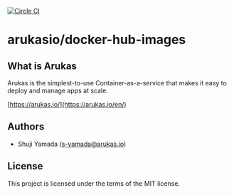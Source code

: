 [![Circle CI](https://circleci.com/gh/arukasio/docker-hub-images.svg?style=shield)](https://circleci.com/gh/arukasio/docker-hub-images)

# arukasio/docker-hub-images

## What is Arukas

Arukas is the simplest-to-use Container-as-a-service that makes it easy to deploy and manage apps at scale.

[https://arukas.io/](https://arukas.io/en/)

## Authors

* Shuji Yamada (<s-yamada@arukas.io>)

## License

This project is licensed under the terms of the MIT license.
